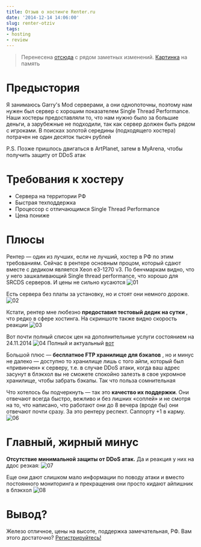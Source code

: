 ```yaml
---
title: Отзыв о хостинге Renter.ru
date: '2014-12-14 14:06:00'
slug: renter-otziv
tags:
- hosting
- review
---
```


> Перенесена [отсюда](https://amd-nick.me/otzyv-renter-ru-mini-obzor/) с рядом заметных изменений. [Картинка](http://dl4.joxi.net/drive/2018/07/08/0002/2400/174432/32/abf2035362.png) на память

# Предыстория

Я занимаюсь Garry's Mod серверами, а они однопоточны, поэтому нам нужен был сервер с хорошим показателем Single Thread Performance. Наши хостеры предоставляли то, что нам нужно было за большие деньги, а зарубежные не подходили, так как сервер должен быть рядом с игроками. В поисках золотой середины (подходящего хостера) потрачен не один десяток тысяч рублей

P.S. Позже пришлось двигаться в ArtPlanet, затем в MyArena, чтобы получить защиту от DDoS атак

# Требования к хостеру

- Сервера на территории РФ
- Быстрая техподдержка
- Процессор с отличающимся Single Thread Performance
- Цена пониже

# Плюсы

Рентер — один из лучших, если не лучший, хостер в РФ по этим требованиям. Сейчас в рентере основным процом, который сдают вместе с дедиком является Xeon e3-1270 v3. По бенчмаркам видно, что у него зашкаливающий Single thread performance, что хорошо для SRCDS серверов. И цены не сильно кусаются
 ![01](https://s3.blog.amd-nick.me/2018/07/01.png)

Есть сервера без платы за установку, но и стоят они немного дороже.
 ![02](https://s3.blog.amd-nick.me/2018/07/02.png)

Кстати, рентер мне любезно **предоставил тестовый дедик на сутки** , что редко в сфере хостинга. На скриншоте также видно скорость реакции
 ![03](https://s3.blog.amd-nick.me/2018/07/03.jpg)

Вот почти полный список цен на дополнительные услуги состоянием на 24.11.2014
 ![04](https://s3.blog.amd-nick.me/2018/07/04.png)
Полный и актуальный [вот](http://renter.ru/dopuslugi.html)

Большой плюс — **бесплатное FTP хранилище для бэкапов** , но и минус не далеко — доступно то хранилище лишь с того айпи, который был «привинчен» к серверу, т.е. в случае DDoS атаки, когда ваш адрес засунут в блэкхол вы не сможете спокойно залезть в свое укромное хранилище, чтобы забрать бэкапы. Так что польза сомнительная

Что хотелось бы подчеркнуть — так это **качество их поддержки**. Они отвечают всегда быстро, вежливо и без лишних «соплей» и не смотря на то, что написано, что работают они до 8 вечера (вроде бы) они отвечают почти сразу. За это рентеру респект. Саппорту +1 в карму.
 ![06](https://s3.blog.amd-nick.me/2018/07/06.png)

# Главный, жирный минус

**Отсутствие минимальной защиты от DDoS атак.** Да и реакция у них на ддос резкая:
 ![07](https://s3.blog.amd-nick.me/2018/07/07.png)

Еще они дают слишком мало информации по поводу атаки и вместо постоянного мониторинга и прекращения они просто кидают айпишник в блэкхол
 ![08](https://s3.blog.amd-nick.me/2018/07/08.png)

# Вывод?

Железо отличное, цены на высоте, поддержка замечательная, РФ. Вам этого достаточно? [Регистрируйтесь!](https://renter.ru/?p=1351)
